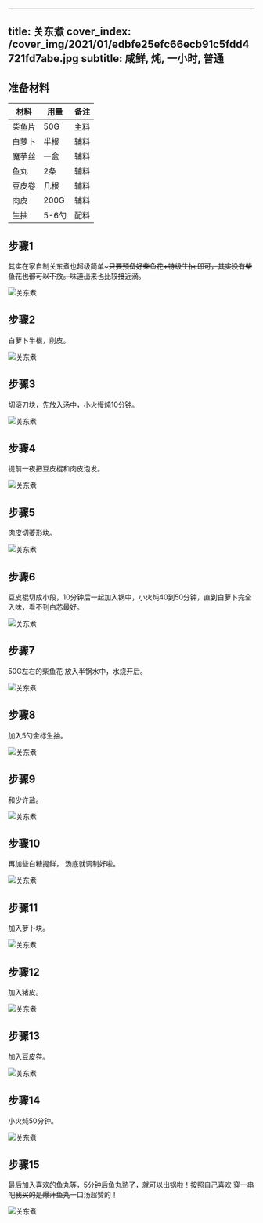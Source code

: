 
---
title: 关东煮
cover_index: /cover_img/2021/01/edbfe25efc66ecb91c5fdd4721fd7abe.jpg
subtitle: 咸鲜, 炖, 一小时, 普通
---

## 准备材料

| 材料     | 用量 | 备注|
| ------- | ----- | --- |
| 柴鱼片 | 50G| 主料 |
| 白萝卜 | 半根| 辅料 |
| 魔芋丝 | 一盒| 辅料 |
| 鱼丸 | 2条| 辅料 |
| 豆皮卷 | 几根| 辅料 |
| 肉皮 | 200G| 辅料 |
| 生抽 | 5-6勺| 配料 |

## 步骤1

其实在家自制关东煮也超级简单~~~只要预备好柴鱼花+特级生抽 即可，其实没有柴鱼花也都可以不放。味道出来也比较接近滴~~。

![关东煮](https://i8.meishichina.com/attachment/recipe/201010/201010211526436.jpg?x-oss-process=style/p320) 

## 步骤2

白萝卜半根，削皮。

![关东煮](https://i8.meishichina.com/attachment/recipe/201010/201010211527145.jpg?x-oss-process=style/p320) 

## 步骤3

切滚刀块，先放入汤中，小火慢炖10分钟。

![关东煮](https://i8.meishichina.com/attachment/recipe/201010/201010211527238.jpg?x-oss-process=style/p320) 

## 步骤4

提前一夜把豆皮棍和肉皮泡发。

![关东煮](https://i8.meishichina.com/attachment/recipe/201010/201010211527529.jpg?x-oss-process=style/p320) 

## 步骤5

肉皮切菱形块。

![关东煮](https://i8.meishichina.com/attachment/recipe/201010/201010211528066.jpg?x-oss-process=style/p320) 

## 步骤6

豆皮棍切成小段，10分钟后一起加入锅中，小火炖40到50分钟，直到白萝卜完全入味，看不到白芯最好。

![关东煮](https://i8.meishichina.com/attachment/recipe/201010/201010211528305.jpg?x-oss-process=style/p320) 

## 步骤7

50G左右的柴鱼花 放入半锅水中，水烧开后。

![关东煮](https://i8.meishichina.com/attachment/recipe/201010/201010211528568.jpg?x-oss-process=style/p320) 

## 步骤8

加入5勺金标生抽。

![关东煮](https://i8.meishichina.com/attachment/recipe/201010/201010211529106.jpg?x-oss-process=style/p320) 

## 步骤9

和少许盐。

![关东煮](https://i8.meishichina.com/attachment/recipe/201010/201010211529182.jpg?x-oss-process=style/p320) 

## 步骤10

再加些白糖提鲜， 汤底就调制好啦。

![关东煮](https://i8.meishichina.com/attachment/recipe/201010/201010211529290.jpg?x-oss-process=style/p320) 

## 步骤11

加入萝卜块。

![关东煮](https://i8.meishichina.com/attachment/recipe/201010/201010211530081.jpg?x-oss-process=style/p320) 

## 步骤12

加入猪皮。

![关东煮](https://i8.meishichina.com/attachment/recipe/201010/201010211530288.jpg?x-oss-process=style/p320) 

## 步骤13

加入豆皮卷。

![关东煮](https://i8.meishichina.com/attachment/recipe/201010/201010211530405.jpg?x-oss-process=style/p320) 

## 步骤14

小火炖50分钟。

![关东煮](https://i8.meishichina.com/attachment/recipe/201010/201010211531001.jpg?x-oss-process=style/p320) 

## 步骤15

最后加入喜欢的鱼丸等，5分钟后鱼丸熟了，就可以出锅啦！按照自己喜欢 穿一串吧~~我买的是爆汁鱼丸~~一口汤超赞的！

![关东煮](https://i8.meishichina.com/attachment/recipe/201010/201010211531323.jpg?x-oss-process=style/p320) 

